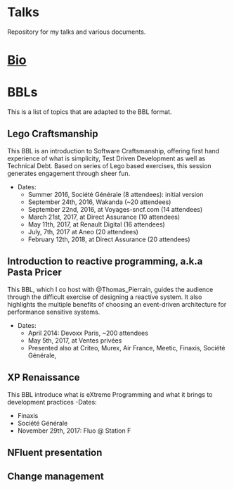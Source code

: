 # Talks
Repository for my talks and various documents.

# [Bio](Bio.MD)

# BBLs
This is a list of topics that are adapted to the BBL format.

## Lego Craftsmanship
This BBL is an introduction to Software Craftsmanship, offering
first hand experience of what is simplicity, Test Driven Development as well as Technical Debt.
Based on series of Lego based exercises, this session generates engagement
through sheer fun.

- Dates:
  - Summer 2016, Société Générale (8 attendees): initial version
  - September 24th, 2016, Wakanda (~20 attendees)
  - September 22nd, 2016, at Voyages-sncf.com (14 attendees)
  - March 21st, 2017, at Direct Assurance (10 attendees)
  - May 11th, 2017, at Renault Digital (16 attendees)
  - July, 7th, 2017 at Aneo (20 attendees)
  - February 12th, 2018, at Direct Assurance (20 attendees)

## Introduction to reactive programming, a.k.a Pasta Pricer
This BBL, which I co host with @Thomas_Pierrain, guides the audience through
the difficult exercise of designing a reactive system. It also highlights the multiple benefits of choosing an event-driven architecture for performance
sensitive systems.
- Dates:
  - April 2014: Devoxx Paris, ~200 attendees
  - May 5th, 2017, at Ventes privées
  - Presented also at Criteo, Murex, Air France, Meetic, Finaxis, Société Générale,

## XP Renaissance
This BBL introduce what is eXtreme Programming and what it brings to development practices
-Dates:
 - Finaxis
 - Société Générale
 - November 29th, 2017: Fluo @ Station F
 

## NFluent presentation


## Change management
